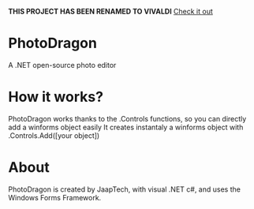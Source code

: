 **THIS PROJECT HAS BEEN RENAMED TO VIVALDI**
[Check it out](https://github.com/JaapTech-Inc/Vivaldi)

# PhotoDragon
A .NET open-source photo editor

# How it works?
PhotoDragon works thanks to the .Controls functions, so you can directly add a winforms object easily
It creates instantaly a winforms object with .Controls.Add([your object])

# About
PhotoDragon is created by JaapTech, with visual .NET c#, and uses the Windows Forms Framework.
